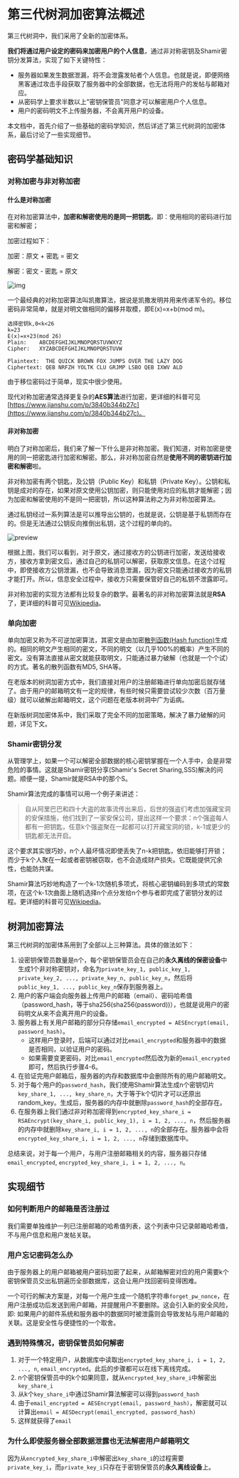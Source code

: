 # 第三代树洞加密算法概述

第三代树洞中，我们采用了全新的加密体系。

**我们将通过用户设定的密码来加密用户的个人信息**，通过非对称密钥及Shamir密钥分发算法，实现了如下关键特性：

- 服务器如果发生数据泄漏，将不会泄露发帖者个人信息。也就是说，即便网络黑客通过攻击手段获取了服务器中的全部数据，也无法将用户的发帖与邮箱对应。
- 从密码学上要求半数以上"密钥保管员"同意才可以解密用户个人信息。
- 用户的密码明文不上传服务器，不会离开用户的设备。

本文档中，首先介绍了一些基础的密码学知识，然后详述了第三代树洞的加密体系，最后讨论了一些实现细节。

## 密码学基础知识

### 对称加密与非对称加密

#### 什么是对称加密

在对称加密算法中，**加密和解密使用的是同一把钥匙**，即：使用相同的密码进行加密和解密；

加密过程如下：

加密：原文 + 密匙 = 密文

解密：密文 - 密匙 = 原文

![img](https://pic2.zhimg.com/80/v2-caf177200aa029f8c3075a73a274c7c9_720w.jpg)

一个最经典的对称加密算法叫凯撒算法，据说是凯撒发明并用来传递军令的。移位密码非常简单，就是对明文做相同的偏移并取模，即E(x)=x+b(mod m)。

```
选择密钥k,0<k<26
k=23
E(x)=x+23(mod 26)
Plain:    ABCDEFGHIJKLMNOPQRSTUVWXYZ
Cipher:   XYZABCDEFGHIJKLMNOPQRSTUVW

Plaintext:  THE QUICK BROWN FOX JUMPS OVER THE LAZY DOG
Ciphertext: QEB NRFZH YOLTK CLU GRJMP LSBO QEB IXWV ALD
```

由于移位密码过于简单，现实中很少使用。

现代对称加密通常选择更复杂的**AES算法**进行加密，更详细的科普可见[https://www.jianshu.com/p/3840b344b27c](https://www.jianshu.com/p/3840b344b27c)。

#### 非对称加密

明白了对称加密后，我们来了解一下什么是非对称加密。我们知道，对称加密是使用的同一把密匙进行加密和解密。那么，非对称加密自然是**使用不同的密钥进行加密和解密**啦。

非对称加密有两个钥匙，及公钥（Public Key）和私钥（Private Key）。公钥和私钥是成对的存在，如果对原文使用公钥加密，则只能使用对应的私钥才能解密；因为加密和解密使用的不是同一把密钥，所以这种算法称之为非对称加密算法。

通过私钥经过一系列算法是可以推导出公钥的，也就是说，公钥是基于私钥而存在的。但是无法通过公钥反向推倒出私钥，这个过程的单向的。

![preview](https://pic4.zhimg.com/v2-85ae04e6c9f5a213a87dc5c5ca0898cf_r.jpg)

根据上图，我们可以看到，对于原文，通过接收方的公钥进行加密，发送给接收方，接收方拿到密文后，通过自己的私钥可以解密，获取原文信息。在这个过程中，即使接收方公钥泄漏，也不会导致消息泄漏，因为密文只能通过接收方的私钥才能打开。所以，信息安全过程中，接收方只需要保管好自己的私钥不泄露即可。

非对称加密的实现方法都有比较复杂的数学。最著名的非对称加密算法就是**RSA**了，更详细的科普可见[Wikipedia](https://en.wikipedia.org/wiki/RSA_(cryptosystem))。

### 单向加密

单向加密又称为不可逆加密算法，其密文是由加密[散列函数(Hash function)](https://en.wikipedia.org/wiki/Hash_function)生成的。相同的明文产生相同的密文，不同的明文（以几乎100%的概率）产生不同的密文。没有算法直接从密文就能获取明文，只能通过暴力破解（也就是一个个试）的方式。著名的散列函数有MD5, SHA等。

在老版本的树洞加密方式中，我们直接对用户的注册邮箱进行单向加密后就存储了。由于用户的邮箱明文有一定的规律，有些时候只需要尝试较少次数（百万量级）就可以破解出邮箱明文，这个问题在老版本树洞中广为诟病。

在新版树洞加密体系中，我们采取了完全不同的加密策略，解决了暴力破解的问题，详见下文。

### Shamir密钥分发

从管理学上，如果一个可以解密全部数据的核心密钥掌握在一个人手中，会是非常危险的事情。这就是Shamir密钥分享(Shamir's Secret Sharing,SSS)解决的问题。顺便一提，Shamir就是RSA中的那个S。

Shamir算法完成的事情可以用一个例子来讲述：

> 自从阿里巴巴和四十大盗的故事流传出来后，后世的强盗们考虑加强藏宝洞的安保措施，他们找到了一家安保公司，提出这样一个要求：n个强盗每人都有一把钥匙，任意k个强盗聚在一起都可以打开藏宝洞的锁，k-1或更少的钥匙都无法开启。

这个要求其实很巧妙，n个人最坏情况即使丢失了n-k把钥匙，依旧能够打开锁；而少于k个人聚在一起或者密钥被窃取，也不会造成财产损失。它既能提供冗余性，也能防共谋。

Shamir算法巧妙地构造了一个k-1次随机多项式，将核心密钥编码到多项式的常数项，在这个k-1次曲面上随机选择n个点分发给n个参与者即完成了密钥分发的过程。更详细的科普可见[Wikipedia](https://en.wikipedia.org/wiki/Shamir%27s_Secret_Sharing)。

## 树洞加密算法

第三代树洞的加密体系用到了全部以上三种算法。具体的做法如下：

1. 设密钥保管员数量是n个，每个密钥保管员会在自己的**永久离线的保密设备**中生成1个非对称密钥对，命名为`private_key_1, public_key_1, private_key_2, ..., private_key_n, public_key_n`，然后将`public_key_1, ..., public_key_n`保存到服务器上。
2. 用户的客户端会向服务器上传用户的邮箱（email）、密码哈希值（password_hash，等于sha256(sha256(password))），也就是说用户的密码明文从来不会离开用户的设备。
3. 服务器上有关用户邮箱的部分只存储`email_encrypted = AESEncrypt(email, password_hash)`。
   - 这样用户登录时，后端可以通过对比`email_encrypted`和服务器中的数据是否相同，以验证用户的密码。
   - 如果需要变更密码，对比`email_encrypted`然后改为新的`email_encrypted`即可，然后执行步骤4-6。
4. 在验证完用户邮箱后，服务器的内存和数据库中会删除所有的用户邮箱明文。
5. 对于每个用户的`password_hash`，我们使用Shamir算法生成n个密钥切片`key_share_1, ..., key_share_n`，大于等于k个切片才可以还原出random_key。生成后，服务器的内存中就删除`password_hash`的全部存在。
6. 在服务器上我们通过非对称加密得到`encrypted_key_share_i = RSAEncrypt(key_share_i, public_key_1), i = 1, 2, ..., n`，然后服务器的内存中就删除`key_share_i, i = 1, 2, ..., n`的全部存在。服务器中会将`encrypted_key_share_i, i = 1, 2, ..., n`存储到数据库中。

总结来说，对于每一个用户，与用户注册邮箱相关的内容，服务器只存储 `email_encrypted`, `encrypted_key_share_i, i = 1, 2, ..., n`。

## 实现细节

### 如何判断用户的邮箱是否注册过

我们需要单独维护一列已注册邮箱的哈希值列表，这个列表中只记录邮箱哈希值，不与用户信息和用户发帖关联。

### 用户忘记密码怎么办

由于服务器上的用户邮箱被用户密码加密了起来，从邮箱解密对应的用户需要k个密钥保管员交出私钥遍历全部数据库，这会让用户找回密码变得困难。

一个可行的解决方案是，对每一个用户生成一个随机字符串`forget_pw_nonce`，在用户注册成功后发送到用户邮箱，并提醒用户不要删除。这会引入新的安全风险，即: 如果用户的邮件系统和服务器中的数据同时被泄露则会导致发帖与用户邮箱的关联。这是安全性与便捷性的一个取舍。

### 遇到特殊情况，密钥保管员如何解密

1. 对于一个特定用户，从数据库中读取出`encrypted_key_share_i, i = 1, 2, ..., n`, `email_encrypted`。此后的步骤都可以在线下离线完成。
2. n个密钥保管员中的k个如果同意，就从`encrypted_key_share_i`中解密出`key_share_i`
3. 从k个`key_share_i`中通过Shamir算法解密可以得到`password_hash`
4. 由于`email_encrypted = AESEncrypt(email, password_hash)`，解密就可以计算出`email = AESDecrypt(email_encrypted, password_hash)`
5. 这样就获得了`email`

### 为什么即使服务器全部数据泄露也无法解密用户邮箱明文

因为从`encrypted_key_share_i`中解密出`key_share_i`的过程需要`private_key_i`，而`private_key_i`只存在于密钥保管员的**永久离线设备**上。
